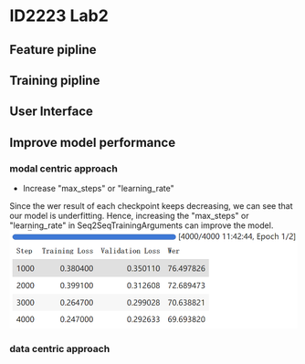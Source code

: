 # ID2223 Lab2
## Feature pipline

## Training pipline

## User Interface

## Improve model performance
### modal centric approach
- Increase "max_steps" or "learning_rate"

Since the wer result of each checkpoint keeps decreasing, we can see that our model is underfitting. Hence, increasing the "max_steps" or "learning_rate" in Seq2SeqTrainingArguments can improve the model.
![checkpoint results](https://github.com/CleanRipple/ID2223/blob/main/lab2/pictures/checkpoint.png)

### data centric approach
